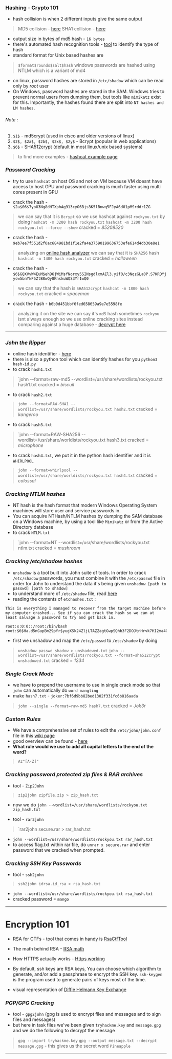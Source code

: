 
### **Hashing - Crypto 101**

- hash collision is when 2 different inputs give the same output
>MD5 collision - [here](https://www.mscs.dal.ca/~selinger/md5collision/)
>SHA1 collision - [here](https://shattered.io/)

- output size in bytes of md5 hash - `16 bytes`
- there's automated hash recognition tools - [tool](https://pypi.org/project/hashID/) to identify the type of hash
- standard format for Unix based hashes are 
> `$format$rounds$salt$hash` 
> windows passwords are hashed using NTLM which is a variant of md4
- on linux, password hashes are stored in `/etc/shadow` which can be read only by $root$ user 
- On Windows, password hashes are stored in the SAM. Windows tries to prevent normal users from dumping them, but tools like `mimikatz` exist for this. Importantly, the hashes found there are split into `NT hashes and LM hashes`.

###### Note :
1. `$1$` - md5crypt (used in cisco and older versions of linux)
2. `$2$, $2a$, $2b$, $2x$, $2y$` - Bcrypt (popular in web applications)
3. `$6$` - SHA512crypt (default in most linux/unix based systems)

>to find more examples - [hashcat example page](https://hashcat.net/wiki/doku.php?id=example_hashes) 

### _Password Cracking_

- try to use `hashcat` on host OS and not on VM because VM doesnt have access to host GPU and password cracking is much faster using multi cores present in GPU

- crack the hash - `$2a$06$7yoU3Ng8dHTXphAg913cyO6Bjs3K5lBnwq5FJyA6d01pMSrddr1ZG` 
> we can say that it is `Bcrypt` so we use hashcat against `rockyou.txt` by doing
> `hashcat -m 3200 hash rockyou.txt`
> `hashcat -m 3200 hash rockyou.txt --force --show` 
> cracked = _85208520_

- crack the hash - `9eb7ee7f551d2f0ac684981bd1f1e2fa4a37590199636753efe614d4db30e8e1`
> analyzing on [online hash analyzer](https://www.tunnelsup.com/hash-analyzer/) we can say that it is `SHA256` hash
> `hashcat -m 1400 hash rockyou.txt`
> cracked = _halloween_

- crack the hash - `$6$GQXVvW4EuM$ehD6jWiMsfNorxy5SINsgdlxmAEl3.yif0/c3NqzGLa0P.S7KRDYjycw5bnYkF5ZtB8wQy8KnskuWQS3Yr1wQ0`
> we can say that the hash is `SHA512crypt`
> `hashcat -m 1800 hash rockyou.txt`
> cracked = _spaceman_

- crack the hash - `b6b0d451bbf6fed658659a9e7e5598fe`
> analyzing it on the site we can say it's `md5` hash 
> sometimes `rockyou` isnt always enough so we use online cracking sites instead comparing against a huge database - [decrypt here](https://hashtoolkit.com/decrypt-hash/?hash=) 
---

### _John the Ripper_

- online hash identifier - [here](https://hashes.com/en/tools/hash_identifier) 
- there is also a python tool which can identify hashes for you
	`python3 hash-id.py`
- to crack `hash1.txt`
> `john --format=raw-md5 --wordlist=/usr/share/wordlists/rockyou.txt hash1.txt
> cracked = _biscuit_
- to crack `hash2.txt`
> `john --format=RAW-SHA1 --wordlist=/usr/share/wordlists/rockyou.txt hash2.txt`
> cracked = _kangeroo_
- to crack `hash3.txt`
> `john --format=RAW-SHA256 --wordlist=/usr/share/worldists/rockyou.txt hash3.txt
> cracked = _microphone_
- to crack `hash4.txt`, we put it in the python hash identifier and it is `WHIRLPOOL` 
> `john --format=whirlpool --wordlist=/usr/share/worldists/rockyou.txt hash4.txt`
> cracked = _colossal_

### _Cracking NTLM hashes_

- NT hash is the hash format that modern Windows Operating System machines will store user and service passwords in.
- You can acquire NTHash/NTLM hashes by dumping the SAM database on a Windows machine, by using a tool like `Mimikatz` or from the Active Directory database
- to crack `NTLM.txt` 
> `john --format=NT --wordlist=/usr/share/wordlists/rockyou.txt ntlm.txt
> cracked = _mushroom_

### _Cracking /etc/shadow hashes_

- `unshadow` is a tool built into John suite of tools. In order to crack `/etc/shadow` passwords, you must combine it with the `/etc/passwd` file in order for John to understand the data it's being given
`unshadow [path to passwd] [path to shadow]`
- to understand more of `/etc/shadow` file, read [here](https://www.cyberciti.biz/faq/understanding-etcshadow-file/) 
- reading the contents of `etchashes.txt` :
```
This is everything I managed to recover from the target machine before my computer crashed... See if you can crack the hash so we can at least salvage a password to try and get back in.

root:x:0:0::/root:/bin/bash
root:$6$Ha.d5nGupBm29pYr$yugXSk24ZljLTAZZagtGwpSQhb3F2DOJtnHrvk7HI2ma4GsuioHp8sm3LJiRJpKfIf7lZQ29qgtH17Q/JDpYM/:18576::::::
```
- first we unshadow and map the `/etc/passwd` to `/etc/shadow` by doing 
> `unshadow passwd shadow > unshadowed.txt` 
>`john --wordlist=/usr/share/wordlists/rockyou.txt --format=sha512crypt unshadowed.txt`
   cracked = _1234_

### _Single Crack Mode_

- we have to prepend the username to use in single crack mode so that `john` can automatically do `word mangling` 
- make `hash7.txt` - `joker:7bf6d9bb82bed1302f331fc6b816aada`
>`john --single --format=raw-md5 hash7.txt`
>cracked = _Jok3r_ 

### _Custom Rules_

- We have a comprehensive set of rules to edit the `/etc/john/john.conf` file in this [wiki page](https://www.openwall.com/john/doc/RULES.shtml) 
- good overview can be found - [here](https://cheatography.com/davechild/cheat-sheets/regular-expressions/) 
- **What rule would we use to add all capital letters to the end of the word?**
> `Az"[A-Z]"` 

### _Cracking password protected zip files & RAR archives_

- tool - `Zip2John` 
> `zip2john zipfile.zip > zip_hash.txt` 
- now we do `john --wordlist=/usr/share/wordlists/rockyou.txt zip_hash.txt`

- tool - `rar2john`
> `rar2john secure.rar > rar_hash.txt
- `john --wordlist=/usr/share/wordlists/rockyou.txt rar_hash.txt`
- to access flag.txt within rar file, do `unrar x secure.rar` and enter password that we cracked when prompted.

### _Cracking SSH Key Passwords_

- tool - `ssh2john` 
> `ssh2john idrsa.id_rsa > rsa_hash.txt`
- `john --wordlist=/usr/share/wordlists/rockyou.txt rsa_hash.txt`
- cracked password = `mango`
---
# Encryption 101

- RSA for CTFs - tool that comes in handy is [RsaCtfTool](https://github.com/Ganapati/RsaCtfTool) 
- The math behind RSA - [RSA math](https://muirlandoracle.co.uk/2020/01/29/rsa-encryption/) 
- How HTTPS actually works - [Https working](https://robertheaton.com/2014/03/27/how-does-https-actually-work/) 

- By default, ssh keys are RSA keys, You can choose which algorithm to generate, and/or add a passphrase to encrypt the SSH key. `ssh-keygen` is the program used to generate pairs of keys most of the time.
- visual representation of [Diffie Helmann Key Exchange](https://www.youtube.com/watch?v=NmM9HA2MQGI) 
### _PGP/GPG Cracking_

- tool - `gpg2john` (gpg is used to encrypt files and messages and to sign files and messages)
- but here in task files we've been given `tryhackme.key` and `message.gpg` and we do the following to decrypt the message
> `gpg --import tryhackme.key`
> `gpg --output message.txt --decrypt message.gpg` - this gives us the secret word `Pineapple`
---
